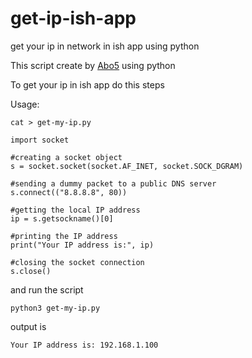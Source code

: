 # get-ip-ish-app
get your ip in network in ish app using python 

This script create by [Abo5](https://github.com/Abo5) using python 

To get your ip in ish app do this steps 

Usage:

```
cat > get-my-ip.py
```

```
import socket

#creating a socket object
s = socket.socket(socket.AF_INET, socket.SOCK_DGRAM)

#sending a dummy packet to a public DNS server
s.connect(("8.8.8.8", 80))

#getting the local IP address
ip = s.getsockname()[0]

#printing the IP address
print("Your IP address is:", ip)

#closing the socket connection
s.close()
```
and run the script 

```
python3 get-my-ip.py
```

output is 

```
Your IP address is: 192.168.1.100
```
